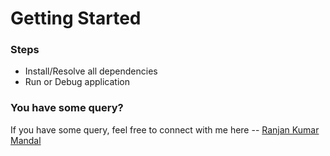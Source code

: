 # Getting Started

### Steps
- Install/Resolve all dependencies
- Run or Debug application

### You have some query?
If you have some query, feel free to connect with me here -- [Ranjan Kumar Mandal](https://www.linkedin.com/in/ranjan-kumar-m-818367158/)

